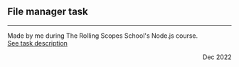 ## File manager task

--- 
Made by me during The Rolling Scopes School's Node.js course.  
[See task description](https://github.com/AlreadyBored/nodejs-assignments/blob/main/assignments/file-manager/assignment.md)
<p align="right">Dec 2022</p>